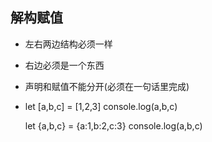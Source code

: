 ## 解构赋值

- 左右两边结构必须一样

- 右边必须是一个东西

- 声明和赋值不能分开(必须在一句话里完成)

*
	let [a,b,c] = [1,2,3]
	console.log(a,b,c)

	let {a,b,c} = {a:1,b:2,c:3}
	console.log(a,b,c)
